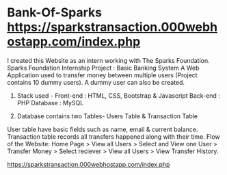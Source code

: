 # Bank-Of-Sparks https://sparkstransaction.000webhostapp.com/index.php
I created this Website as an intern working with The Sparks Foundation.
Sparks Foundation Internship Project : Basic Banking System
A Web Application used to transfer money between multiple users (Project contains 10 dummy users). A dummy user can also be created.

1.  Stack used - Front-end : HTML, CSS, Bootstrap & Javascript Back-end : PHP Database : MySQL

2.  Database contains two Tables- Users Table & Transaction Table

User table have basic fields such as name, email & current balance.
Transaction table records all transfers happened along with their time.
Flow of the Website: Home Page > View all Users > Select and View one User > Transfer Money > Select reciever > View all Users > View Transfer History.

https://sparkstransaction.000webhostapp.com/index.php
